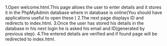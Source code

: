 
1.Open welcome.html.This page allows the user to enter details and it stores it in the PhpMyAdmin database where in database is online(You should have applications useful to open these )
2.The next page displays ID and redirects to index.html.
3.Once the user has stored his details in the database in his next login he is asked his email and ID(generated by previous step).
4.The entered details are verified and if found page will be redirected to index.html.
